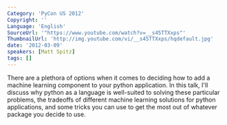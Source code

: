 ```yaml
---
Category: 'PyCon US 2012'
Copyright: ''
Language: 'English'
SourceUrl: '"https://www.youtube.com/watch?v=__s45TTXxps"'
ThumbnailUrl: 'http://img.youtube.com/vi/__s45TTXxps/hqdefault.jpg'
date: '2012-03-09'
speakers: [Matt Spitz]
tags: []
---
```

There are a plethora of options when it comes to deciding how to add a machine
learning component to your python application. In this talk, I'll discuss why
python as a language is well-suited to solving these particular problems, the
tradeoffs of different machine learning solutions for python applications, and
some tricks you can use to get the most out of whatever package you decide to
use.

